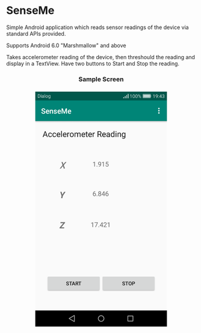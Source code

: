 # SenseMe
Simple Android application which reads sensor readings of the device via standard APIs provided.

Supports Android 6.0 "Marshmallow" and above

Takes accelerometer reading of the device, then threshould the reading and display in a TextView.
Have two buttons to Start and Stop the reading.

<h3 align="center"> Sample Screen <h3>

<p align="center">
  <img src="Screenshot_2019-09-14-19-43-01.png" width="350" title="Sample">
  
</p>
